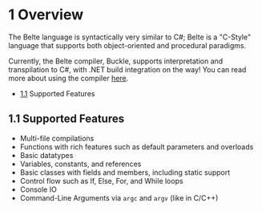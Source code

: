 # 1 Overview

The Belte language is syntactically very similar to C#; Belte is a "C-Style" language that supports both object-oriented
and procedural paradigms.

Currently, the Belte compiler, Buckle, supports interpretation and transpilation to C#, with .NET build integration on
the way! You can read more about using the compiler [here](../Buckle.md).

- [1.1](#11-supported-features) Supported Features

## 1.1 Supported Features

- Multi-file compilations
- Functions with rich features such as default parameters and overloads
- Basic datatypes
- Variables, constants, and references
- Basic classes with fields and members, including static support
- Control flow such as If, Else, For, and While loops
- Console IO
- Command-Line Arguments via `argc` and `argv` (like in C/C++)
